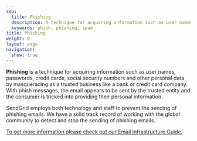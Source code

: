 ```yaml
---
seo:
  title: Phishing
  description: A technique for acquiring information such as user names, passwords, credit cards, social security numbers and other personal data by masquerading as a trusted business.
  keywords: phish, phishing, spam
title: Phishing
weight: 0
layout: page
navigation:
  show: true
---
```

**Phishing** is a technique for acquiring information such as user names, passwords, credit cards, social security numbers and other personal data by masquerading as a trusted business like a bank or credit card company. With phish messages, the email appears to be sent by the trusted entity and the consumer is tricked into providing their personal information.

SendGrid employs both technology and staff to prevent the sending of phishing emails. We have a solid track record of working with the global community to detect and stop the sending of phishing emails.

[To get more information please check out our Email Infrastructure Guide.](http://resources.sendgrid.com/email-infrastructure-guide/?mc=SendGrid%20Documentation)
